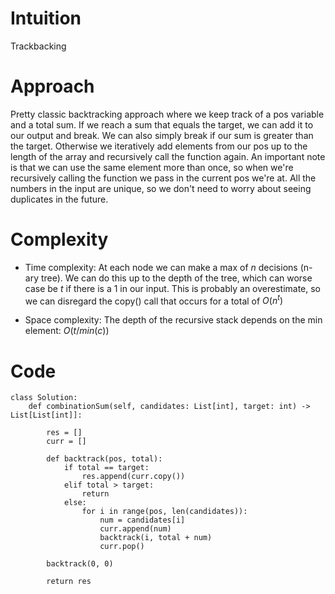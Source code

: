 # Intuition
Trackbacking

# Approach
Pretty classic backtracking approach where we keep track of a pos variable and a total sum. If we reach a sum that equals the target, we can add it to our output and break. We can also simply break if our sum is greater than the target. Otherwise we iteratively add elements from our pos up to the length of the array and recursively call the function again. An important note is that we can use the same element more than once, so when we're recursively calling the function we pass in the current pos we're at. All the numbers in the input are unique, so we don't need to worry about seeing duplicates in the future. 

# Complexity
- Time complexity: At each node we can make a max of $n$ decisions (n-ary tree). We can do this up to the depth of the tree, which can worse case be $t$ if there is a 1 in our input. This is probably an overestimate, so we can disregard the copy() call that occurs for a total of $O(n^t)$
<!-- Add your time complexity here, e.g. $$O(n)$$ -->

- Space complexity: The depth of the recursive stack depends on the min element: $O(t / min(c))$
<!-- Add your space complexity here, e.g. $$O(n)$$ -->

# Code
```python3
class Solution:
    def combinationSum(self, candidates: List[int], target: int) -> List[List[int]]:

        res = []
        curr = []

        def backtrack(pos, total):
            if total == target:
                res.append(curr.copy())
            elif total > target:
                return
            else:
                for i in range(pos, len(candidates)):
                    num = candidates[i]
                    curr.append(num)
                    backtrack(i, total + num)
                    curr.pop()

        backtrack(0, 0)

        return res      
```

